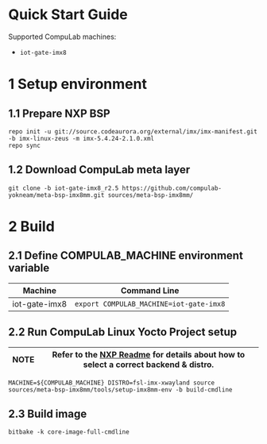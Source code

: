 # Quick Start Guide

Supported CompuLab machines:
* `iot-gate-imx8`

# 1 Setup environment
## 1.1 Prepare NXP BSP
```
repo init -u git://source.codeaurora.org/external/imx/imx-manifest.git -b imx-linux-zeus -m imx-5.4.24-2.1.0.xml
repo sync
```
## 1.2 Download CompuLab meta layer
```
git clone -b iot-gate-imx8_r2.5 https://github.com/compulab-yokneam/meta-bsp-imx8mm.git sources/meta-bsp-imx8mm/
```

# 2 Build
## 2.1 Define COMPULAB_MACHINE environment variable
|Machine|Command Line|
|---|---|
|iot-gate-imx8|```export COMPULAB_MACHINE=iot-gate-imx8```

## 2.2 Run CompuLab Linux Yocto Project setup
|NOTE|Refer to the [NXP Readme](https://source.codeaurora.org/external/imx/meta-imx/tree/README?h=zeus-5.4.24-2.1.0) for details about how to select a correct backend & distro.|
|---|---|
```
MACHINE=${COMPULAB_MACHINE} DISTRO=fsl-imx-xwayland source sources/meta-bsp-imx8mm/tools/setup-imx8mm-env -b build-cmdline
```
## 2.3 Build image
```
bitbake -k core-image-full-cmdline
```
